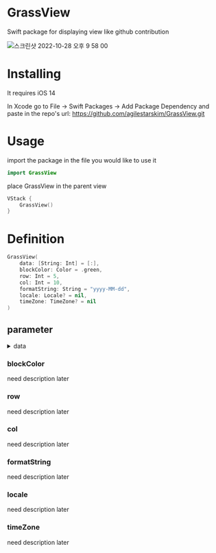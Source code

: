 # GrassView

Swift package for displaying view like github contribution 

![스크린샷 2022-10-28 오후 9 58 00](https://user-images.githubusercontent.com/79740398/198595888-23233a71-fde3-4c00-b334-09b7d9858cdb.jpg)

# Installing

It requires iOS 14
  
In Xcode go to File -> Swift Packages -> Add Package Dependency and paste in the repo's url: https://github.com/agilestarskim/GrassView.git

# Usage

import the package in the file you would like to use it

```swift
import GrassView
```
place GrassView in the parent view
 
```swift
VStack {
    GrassView()
}
```

# Definition

```swift
GrassView(
    data: [String: Int] = [:], 
    blockColor: Color = .green, 
    row: Int = 5,
    col: Int = 10,
    formatString: String = "yyyy-MM-dd",
    locale: Locale? = nil,
    timeZone: TimeZone? = nil
)
```

## parameter

<details>
<summary>data</summary>

## data
`data: [String: Int] = [:]`

this is Dictionary Type

default value is \[:]

key is String Type, value is Int Type

key means Date that store in your database

*example) "2022-03-01"*

invalid date is available but it won't be shown on the view

*example) "2022-14-52"*

keep date form constant!! not various

*example) "2022-03-01" "2022/03/01" -> not good*
 
the order of date doesn't matter. view will sort them automatically 

duplicated date will be shown a random one

value means how much work at that time 

value's range is 1 ~ 10 

outOfRange doesn't occur error but the cell would be invisible

*example)*
```swift
    let testCase = [
        "2022-10-26": 10,
        "2022-10-25": 10,
        "2022-10-23": 4,
        "2022-10-21": 5,
        "2022-10-20": 10,
        "2022-10-19": 8,
        "2022-10-18": 6,
        "2022-10-17": 4,
        "2022-10-16": 2,
        "2022-10-15": 10,
        "2022-10-14": 2,
        "2022-10-13": 1,
        "2022-10-12": 7
    ]
```
</details>
 

### blockColor
need description later

### row
need description later

### col
need description later

### formatString
need description later

### locale
need description later

### timeZone
need description later






